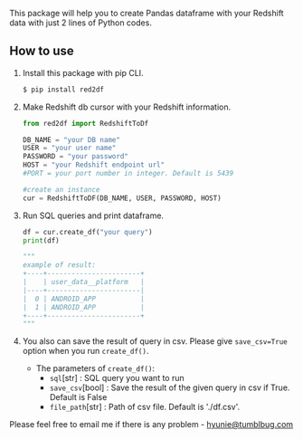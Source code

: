This package will help you to create Pandas dataframe with your Redshift data with just 2 lines of Python codes.


## How to use
1. Install this package with pip CLI.
    ```bash
    $ pip install red2df
    ```

2. Make Redshift db cursor with your Redshift information.
    ```python
    from red2df import RedshiftToDf

    DB_NAME = "your DB name"
    USER = "your user name"
    PASSWORD = "your password"
    HOST = "your Redshift endpoint url"
    #PORT = your port number in integer. Default is 5439

    #create an instance
    cur = RedshiftToDF(DB_NAME, USER, PASSWORD, HOST)
    ```

3. Run SQL queries and print dataframe.
    ```python 
    df = cur.create_df("your query")
    print(df)

    """
    example of result:
    +----+-----------------------+
    |    | user_data__platform   |
    |----+-----------------------|
    |  0 | ANDROID_APP           |
    |  1 | ANDROID_APP           |
    +----+-----------------------+
    """
    ```

4. You also can save the result of query in csv. Please give `save_csv=True` option when you run `create_df()`.
    * The parameters of `create_df()`:
        * `sql`[str] : SQL query you want to run
        * `save_csv`[bool] : Save the result of the given query in csv if True. Default is False
        * `file_path`[str] : Path of csv file. Default is './df.csv'.

Please feel free to email me if there is any problem - hyunie@tumblbug.com

